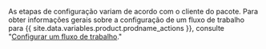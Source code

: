 As etapas de configuração variam de acordo com o cliente do pacote. Para obter informações gerais sobre a configuração de um fluxo de trabalho para {{ site.data.variables.product.prodname_actions }}, consulte "[Configurar um fluxo de trabalho](/github/automating-your-workflow-with-github-actions/configuring-a-workflow)."
